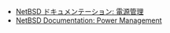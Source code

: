 * [NetBSD ドキュメンテーション: 電源管理](http://www.netbsd.org/ja/docs/power-mgmt/index.html)
* [NetBSD Documentation: Power Management](http://www.netbsd.org/docs/power-mgmt/index.html)
